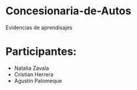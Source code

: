 # Concesionaria-de-Autos

Evidencias de aprendisajes

# Participantes:
- Natalia Zavala
- Cristian Herrera 
- Agustin Palomeque